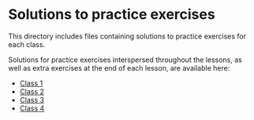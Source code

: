 # Solutions to practice exercises

This directory includes files containing solutions to practice exercises
for each class.

Solutions for practice exercises interspersed throughout the lessons,
as well as extra exercises at the end of each lesson,
are available here:

- [Class 1](class1_solutions.md)
- [Class 2](class2_solutions.md)
- [Class 3](class3_solutions.md)
- [Class 4](class4_solutions.md)
